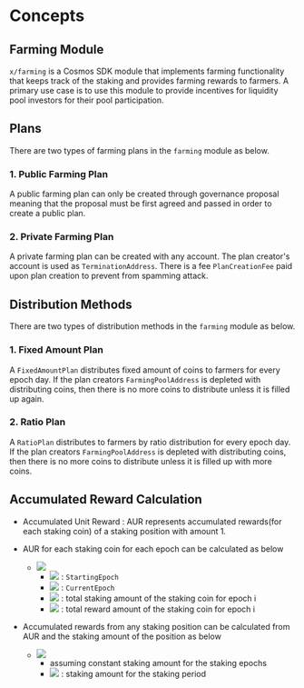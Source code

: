 <!-- order: 1 -->

 # Concepts
## Farming Module

`x/farming` is a Cosmos SDK module that implements farming functionality that keeps track of the staking and provides farming rewards to farmers. A primary use case is to use this module to provide incentives for liquidity pool investors for their pool participation. 

## Plans

There are two types of farming plans in the `farming` module as below.

### 1. Public Farming Plan

A public farming plan can only be created through governance proposal meaning that the proposal must be first agreed and passed in order to create a public plan.
### 2. Private Farming Plan

A private farming plan can be created with any account. The plan creator's account is used as `TerminationAddress`. There is a fee `PlanCreationFee` paid upon plan creation to prevent from spamming attack. 

## Distribution Methods

There are two types of distribution methods  in the `farming` module as below.
### 1. Fixed Amount Plan

A `FixedAmountPlan` distributes fixed amount of coins to farmers for every epoch day. If the plan creators `FarmingPoolAddress` is depleted with distributing coins, then there is no more coins to distribute unless it is filled up again.

### 2. Ratio Plan

A `RatioPlan` distributes to farmers by ratio distribution for every epoch day. If the plan creators `FarmingPoolAddress` is depleted with distributing coins, then there is no more coins to distribute unless it is filled up with more coins.

## Accumulated Reward Calculation

- Accumulated Unit Reward : AUR represents accumulated rewards(for each staking coin) of a staking position with amount 1.

- AUR for each staking coin for each epoch can be calculated as below

  - ![](https://latex.codecogs.com/svg.latex?\Large&space;\sum_{i=0}^{now}\frac{TR_i}{TS_i})
    - ![](https://latex.codecogs.com/svg.latex?\Large&space;i) : `StartingEpoch`
    - ![](https://latex.codecogs.com/svg.latex?\Large&space;now) : `CurrentEpoch`
    - ![](https://latex.codecogs.com/svg.latex?\Large&space;TS_i) : total staking amount of the staking coin for epoch i
    - ![](https://latex.codecogs.com/svg.latex?\Large&space;TR_i) : total reward amount of the staking coin for epoch i

- Accumulated rewards from any staking position can be calculated from AUR and the staking amount of the position as below

  - ![](https://latex.codecogs.com/svg.latex?\Large&space;x*\(\sum_{i=0}^{now}\frac{TR_i}{TS_i}-\sum_{i=0}^{start}\frac{TR_i}{TS_i}\))
    - assuming constant staking amount for the staking epochs
    - ![](https://latex.codecogs.com/svg.latex?\Large&space;x) : staking amount for the staking period